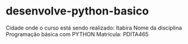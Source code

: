 # desenvolve-python-basico
Cidade onde o curso está sendo realizado: Itabira
Nome da disciplina Programação básica com PYTHON
Matrícula: PDITA465
